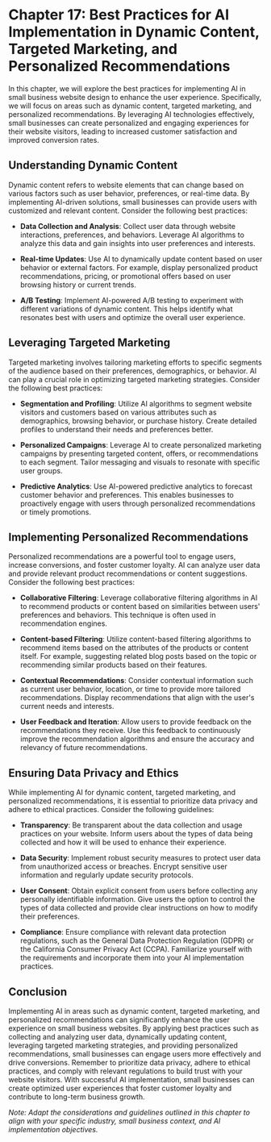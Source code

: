 Chapter 17: Best Practices for AI Implementation in Dynamic Content, Targeted Marketing, and Personalized Recommendations
=========================================================================================================================

In this chapter, we will explore the best practices for implementing AI in small business website design to enhance the user experience. Specifically, we will focus on areas such as dynamic content, targeted marketing, and personalized recommendations. By leveraging AI technologies effectively, small businesses can create personalized and engaging experiences for their website visitors, leading to increased customer satisfaction and improved conversion rates.

Understanding Dynamic Content
-----------------------------

Dynamic content refers to website elements that can change based on various factors such as user behavior, preferences, or real-time data. By implementing AI-driven solutions, small businesses can provide users with customized and relevant content. Consider the following best practices:

* **Data Collection and Analysis**: Collect user data through website interactions, preferences, and behaviors. Leverage AI algorithms to analyze this data and gain insights into user preferences and interests.

* **Real-time Updates**: Use AI to dynamically update content based on user behavior or external factors. For example, display personalized product recommendations, pricing, or promotional offers based on user browsing history or current trends.

* **A/B Testing**: Implement AI-powered A/B testing to experiment with different variations of dynamic content. This helps identify what resonates best with users and optimize the overall user experience.

Leveraging Targeted Marketing
-----------------------------

Targeted marketing involves tailoring marketing efforts to specific segments of the audience based on their preferences, demographics, or behavior. AI can play a crucial role in optimizing targeted marketing strategies. Consider the following best practices:

* **Segmentation and Profiling**: Utilize AI algorithms to segment website visitors and customers based on various attributes such as demographics, browsing behavior, or purchase history. Create detailed profiles to understand their needs and preferences better.

* **Personalized Campaigns**: Leverage AI to create personalized marketing campaigns by presenting targeted content, offers, or recommendations to each segment. Tailor messaging and visuals to resonate with specific user groups.

* **Predictive Analytics**: Use AI-powered predictive analytics to forecast customer behavior and preferences. This enables businesses to proactively engage with users through personalized recommendations or timely promotions.

Implementing Personalized Recommendations
-----------------------------------------

Personalized recommendations are a powerful tool to engage users, increase conversions, and foster customer loyalty. AI can analyze user data and provide relevant product recommendations or content suggestions. Consider the following best practices:

* **Collaborative Filtering**: Leverage collaborative filtering algorithms in AI to recommend products or content based on similarities between users' preferences and behaviors. This technique is often used in recommendation engines.

* **Content-based Filtering**: Utilize content-based filtering algorithms to recommend items based on the attributes of the products or content itself. For example, suggesting related blog posts based on the topic or recommending similar products based on their features.

* **Contextual Recommendations**: Consider contextual information such as current user behavior, location, or time to provide more tailored recommendations. Display recommendations that align with the user's current needs and interests.

* **User Feedback and Iteration**: Allow users to provide feedback on the recommendations they receive. Use this feedback to continuously improve the recommendation algorithms and ensure the accuracy and relevancy of future recommendations.

Ensuring Data Privacy and Ethics
--------------------------------

While implementing AI for dynamic content, targeted marketing, and personalized recommendations, it is essential to prioritize data privacy and adhere to ethical practices. Consider the following guidelines:

* **Transparency**: Be transparent about the data collection and usage practices on your website. Inform users about the types of data being collected and how it will be used to enhance their experience.

* **Data Security**: Implement robust security measures to protect user data from unauthorized access or breaches. Encrypt sensitive user information and regularly update security protocols.

* **User Consent**: Obtain explicit consent from users before collecting any personally identifiable information. Give users the option to control the types of data collected and provide clear instructions on how to modify their preferences.

* **Compliance**: Ensure compliance with relevant data protection regulations, such as the General Data Protection Regulation (GDPR) or the California Consumer Privacy Act (CCPA). Familiarize yourself with the requirements and incorporate them into your AI implementation practices.

Conclusion
----------

Implementing AI in areas such as dynamic content, targeted marketing, and personalized recommendations can significantly enhance the user experience on small business websites. By applying best practices such as collecting and analyzing user data, dynamically updating content, leveraging targeted marketing strategies, and providing personalized recommendations, small businesses can engage users more effectively and drive conversions. Remember to prioritize data privacy, adhere to ethical practices, and comply with relevant regulations to build trust with your website visitors. With successful AI implementation, small businesses can create optimized user experiences that foster customer loyalty and contribute to long-term business growth.

*Note: Adapt the considerations and guidelines outlined in this chapter to align with your specific industry, small business context, and AI implementation objectives.*
